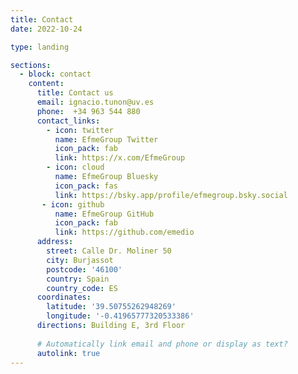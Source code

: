 ```yaml
---
title: Contact
date: 2022-10-24

type: landing

sections:
  - block: contact
    content:
      title: Contact us
      email: ignacio.tunon@uv.es
      phone:  +34 963 544 880
      contact_links:
        - icon: twitter
          name: EfmeGroup Twitter
          icon_pack: fab
          link: https://x.com/EfmeGroup
        - icon: cloud
          name: EfmeGroup Bluesky
          icon_pack: fas
          link: https://bsky.app/profile/efmegroup.bsky.social
       - icon: github
          name: EfmeGroup GitHub
          icon_pack: fab
          link: https://github.com/emedio
      address:
        street: Calle Dr. Moliner 50
        city: Burjassot
        postcode: '46100'
        country: Spain
        country_code: ES
      coordinates:
        latitude: '39.50755262948269'
        longitude: '-0.41965777320533386'
      directions: Building E, 3rd Floor
    
      # Automatically link email and phone or display as text?
      autolink: true
---
```

